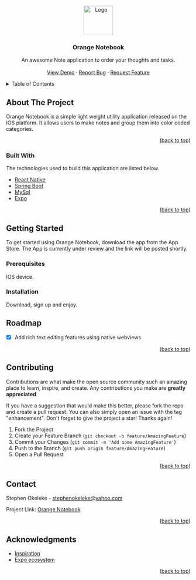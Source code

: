 <div id="top"></div>
<!-- PROJECT LOGO -->
<br />
<div align="center">
  <a href="https://github.com/othneildrew/Best-README-Template">
    <img src="images/logo.png" alt="Logo" width="80" height="80">
  </a>

  <h3 align="center">Orange Notebook</h3>

  <p align="center">
    An awesome Note application to order your thoughts and tasks.
    <br />
    <br />
    <a href="https://vimeo.com/698764763">View Demo</a>
    ·
    <a href="https://stephenokeleke97.github.io/orangenotebook/contact">Report Bug</a>
    ·
    <a href="https://stephenokeleke97.github.io/orangenotebook/contact">Request Feature</a>
  </p>
</div>



<!-- TABLE OF CONTENTS -->
<details>
  <summary>Table of Contents</summary>
  <ol>
    <li>
      <a href="#about-the-project">About The Project</a>
      <ul>
        <li><a href="#built-with">Built With</a></li>
      </ul>
    </li>
    <li>
      <a href="#getting-started">Getting Started</a>
      <ul>
        <li><a href="#prerequisites">Prerequisites</a></li>
        <li><a href="#installation">Installation</a></li>
      </ul>
    </li>
    <li><a href="#usage">Usage</a></li>
    <li><a href="#roadmap">Roadmap</a></li>
    <li><a href="#contributing">Contributing</a></li>
    <li><a href="#license">License</a></li>
    <li><a href="#contact">Contact</a></li>
    <li><a href="#acknowledgments">Acknowledgments</a></li>
  </ol>
</details>



<!-- ABOUT THE PROJECT -->
## About The Project

Orange Notebook is a simple light weight utility application released on the IOS platform. It allows users to make notes and group them into color coded categories.

<p align="right">(<a href="#top">back to top</a>)</p>



### Built With

The technologies used to build this application are listed below.

* [React Native](https://reactnative.dev/)
* [Spring Boot](https://spring.io/projects/spring-boot)
* [MySql](https://www.mysql.com/)
* [Expo](https://expo.dev/)

<p align="right">(<a href="#top">back to top</a>)</p>



<!-- GETTING STARTED -->
## Getting Started

To get started using Orange Notebook, download the app from the App Store. 
The App is currently under review and the link will be posted shortly.

### Prerequisites

IOS device.

### Installation

Download, sign up and enjoy.

<!-- ROADMAP -->
## Roadmap

- [x] Add rich text editing features using native webviews 

<p align="right">(<a href="#top">back to top</a>)</p>



<!-- CONTRIBUTING -->
## Contributing

Contributions are what make the open source community such an amazing place to learn, inspire, and create. Any contributions you make are **greatly appreciated**.

If you have a suggestion that would make this better, please fork the repo and create a pull request. You can also simply open an issue with the tag "enhancement".
Don't forget to give the project a star! Thanks again!

1. Fork the Project
2. Create your Feature Branch (`git checkout -b feature/AmazingFeature`)
3. Commit your Changes (`git commit -m 'Add some AmazingFeature'`)
4. Push to the Branch (`git push origin feature/AmazingFeature`)
5. Open a Pull Request

<p align="right">(<a href="#top">back to top</a>)</p>


<!-- CONTACT -->
## Contact

Stephen Okeleke - stephenokeleke@yahoo.com

Project Link: [Orange Notebook](https://github.com/StephenOkeleke97/Notes)

<p align="right">(<a href="#top">back to top</a>)</p>



<!-- ACKNOWLEDGMENTS -->
## Acknowledgments

* [Inspiration](https://dribbble.com/shots/16811788-Notes-app)
* [Expo ecosystem](https://expo.dev/)

<p align="right">(<a href="#top">back to top</a>)</p>


